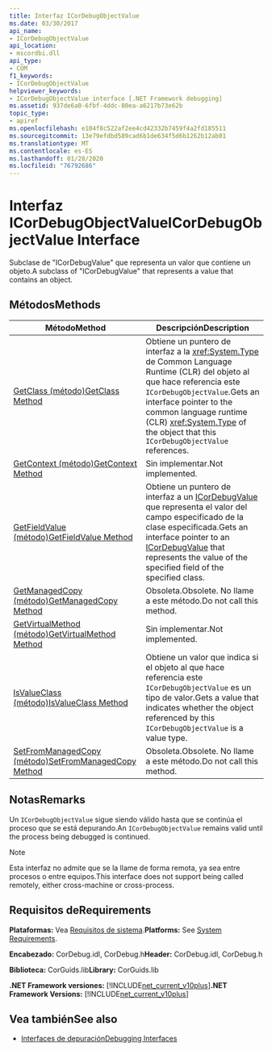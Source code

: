 ```yaml
---
title: Interfaz ICorDebugObjectValue
ms.date: 03/30/2017
api_name:
- ICorDebugObjectValue
api_location:
- mscordbi.dll
api_type:
- COM
f1_keywords:
- ICorDebugObjectValue
helpviewer_keywords:
- ICorDebugObjectValue interface [.NET Framework debugging]
ms.assetid: 937de6a0-6fbf-4ddc-80ea-a6217b73e62b
topic_type:
- apiref
ms.openlocfilehash: e104f8c522af2ee4cd42332b7459f4a2fd185511
ms.sourcegitcommit: 13e79efdbd589cad6b1de634f5d6b1262b12ab01
ms.translationtype: MT
ms.contentlocale: es-ES
ms.lasthandoff: 01/28/2020
ms.locfileid: "76792686"
---
```

# <a name="icordebugobjectvalue-interface"></a><span data-ttu-id="0572e-102">Interfaz ICorDebugObjectValue</span><span class="sxs-lookup"><span data-stu-id="0572e-102">ICorDebugObjectValue Interface</span></span>

<span data-ttu-id="0572e-103">Subclase de "ICorDebugValue" que representa un valor que contiene un objeto.</span><span class="sxs-lookup"><span data-stu-id="0572e-103">A subclass of "ICorDebugValue" that represents a value that contains an object.</span></span>  
  
## <a name="methods"></a><span data-ttu-id="0572e-104">Métodos</span><span class="sxs-lookup"><span data-stu-id="0572e-104">Methods</span></span>  
  
|<span data-ttu-id="0572e-105">Método</span><span class="sxs-lookup"><span data-stu-id="0572e-105">Method</span></span>|<span data-ttu-id="0572e-106">Descripción</span><span class="sxs-lookup"><span data-stu-id="0572e-106">Description</span></span>|  
|------------|-----------------|  
|[<span data-ttu-id="0572e-107">GetClass (método)</span><span class="sxs-lookup"><span data-stu-id="0572e-107">GetClass Method</span></span>](icordebugobjectvalue-getclass-method.md)|<span data-ttu-id="0572e-108">Obtiene un puntero de interfaz a la <xref:System.Type> de Common Language Runtime (CLR) del objeto al que hace referencia este `ICorDebugObjectValue`.</span><span class="sxs-lookup"><span data-stu-id="0572e-108">Gets an interface pointer to the common language runtime (CLR) <xref:System.Type> of the object that this `ICorDebugObjectValue` references.</span></span>|  
|[<span data-ttu-id="0572e-109">GetContext (método)</span><span class="sxs-lookup"><span data-stu-id="0572e-109">GetContext Method</span></span>](icordebugobjectvalue-getcontext-method.md)|<span data-ttu-id="0572e-110">Sin implementar.</span><span class="sxs-lookup"><span data-stu-id="0572e-110">Not implemented.</span></span>|  
|[<span data-ttu-id="0572e-111">GetFieldValue (método)</span><span class="sxs-lookup"><span data-stu-id="0572e-111">GetFieldValue Method</span></span>](icordebugobjectvalue-getfieldvalue-method.md)|<span data-ttu-id="0572e-112">Obtiene un puntero de interfaz a un [ICorDebugValue](icordebugvalue-interface.md) que representa el valor del campo especificado de la clase especificada.</span><span class="sxs-lookup"><span data-stu-id="0572e-112">Gets an interface pointer to an [ICorDebugValue](icordebugvalue-interface.md) that represents the value of the specified field of the specified class.</span></span>|  
|[<span data-ttu-id="0572e-113">GetManagedCopy (método)</span><span class="sxs-lookup"><span data-stu-id="0572e-113">GetManagedCopy Method</span></span>](icordebugobjectvalue-getmanagedcopy-method.md)|<span data-ttu-id="0572e-114">Obsoleta.</span><span class="sxs-lookup"><span data-stu-id="0572e-114">Obsolete.</span></span> <span data-ttu-id="0572e-115">No llame a este método.</span><span class="sxs-lookup"><span data-stu-id="0572e-115">Do not call this method.</span></span>|  
|[<span data-ttu-id="0572e-116">GetVirtualMethod (método)</span><span class="sxs-lookup"><span data-stu-id="0572e-116">GetVirtualMethod Method</span></span>](icordebugobjectvalue-getvirtualmethod-method.md)|<span data-ttu-id="0572e-117">Sin implementar.</span><span class="sxs-lookup"><span data-stu-id="0572e-117">Not implemented.</span></span>|  
|[<span data-ttu-id="0572e-118">IsValueClass (método)</span><span class="sxs-lookup"><span data-stu-id="0572e-118">IsValueClass Method</span></span>](icordebugobjectvalue-isvalueclass-method.md)|<span data-ttu-id="0572e-119">Obtiene un valor que indica si el objeto al que hace referencia este `ICorDebugObjectValue` es un tipo de valor.</span><span class="sxs-lookup"><span data-stu-id="0572e-119">Gets a value that indicates whether the object referenced by this `ICorDebugObjectValue` is a value type.</span></span>|  
|[<span data-ttu-id="0572e-120">SetFromManagedCopy (método)</span><span class="sxs-lookup"><span data-stu-id="0572e-120">SetFromManagedCopy Method</span></span>](icordebugobjectvalue-setfrommanagedcopy-method.md)|<span data-ttu-id="0572e-121">Obsoleta.</span><span class="sxs-lookup"><span data-stu-id="0572e-121">Obsolete.</span></span> <span data-ttu-id="0572e-122">No llame a este método.</span><span class="sxs-lookup"><span data-stu-id="0572e-122">Do not call this method.</span></span>|  
  
## <a name="remarks"></a><span data-ttu-id="0572e-123">Notas</span><span class="sxs-lookup"><span data-stu-id="0572e-123">Remarks</span></span>  
 <span data-ttu-id="0572e-124">Un `ICorDebugObjectValue` sigue siendo válido hasta que se continúa el proceso que se está depurando.</span><span class="sxs-lookup"><span data-stu-id="0572e-124">An `ICorDebugObjectValue` remains valid until the process being debugged is continued.</span></span>  
  
> [!NOTE]
> <span data-ttu-id="0572e-125">Esta interfaz no admite que se la llame de forma remota, ya sea entre procesos o entre equipos.</span><span class="sxs-lookup"><span data-stu-id="0572e-125">This interface does not support being called remotely, either cross-machine or cross-process.</span></span>  
  
## <a name="requirements"></a><span data-ttu-id="0572e-126">Requisitos de</span><span class="sxs-lookup"><span data-stu-id="0572e-126">Requirements</span></span>  
 <span data-ttu-id="0572e-127">**Plataformas:** Vea [Requisitos de sistema](../../../../docs/framework/get-started/system-requirements.md).</span><span class="sxs-lookup"><span data-stu-id="0572e-127">**Platforms:** See [System Requirements](../../../../docs/framework/get-started/system-requirements.md).</span></span>  
  
 <span data-ttu-id="0572e-128">**Encabezado:** CorDebug.idl, CorDebug.h</span><span class="sxs-lookup"><span data-stu-id="0572e-128">**Header:** CorDebug.idl, CorDebug.h</span></span>  
  
 <span data-ttu-id="0572e-129">**Biblioteca:** CorGuids.lib</span><span class="sxs-lookup"><span data-stu-id="0572e-129">**Library:** CorGuids.lib</span></span>  
  
 <span data-ttu-id="0572e-130">**.NET Framework versiones:** [!INCLUDE[net_current_v10plus](../../../../includes/net-current-v10plus-md.md)]</span><span class="sxs-lookup"><span data-stu-id="0572e-130">**.NET Framework Versions:** [!INCLUDE[net_current_v10plus](../../../../includes/net-current-v10plus-md.md)]</span></span>  
  
## <a name="see-also"></a><span data-ttu-id="0572e-131">Vea también</span><span class="sxs-lookup"><span data-stu-id="0572e-131">See also</span></span>

- [<span data-ttu-id="0572e-132">Interfaces de depuración</span><span class="sxs-lookup"><span data-stu-id="0572e-132">Debugging Interfaces</span></span>](debugging-interfaces.md)
